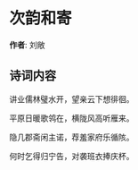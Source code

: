 # 次韵和寄

**作者**: 刘敞

## 诗词内容

讲业儒林璧水开，望亲云下想徘徊。

平原日暖歌鸰在，横陇风高听雁来。

隐几郡斋闲主诺，荐羞家府乐循陔。

何时乞得归宁告，对袭班衣捧庆杯。


